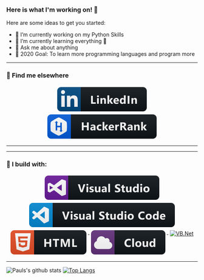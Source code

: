 ### Here is what I'm working on! 👋

Here are some ideas to get you started:

- 🔭 I’m currently working on my Python Skills
- 🌱 I’m currently learning everything 🤣
- 💬 Ask me about anything
- 🥅 2020 Goal: To learn more programming languages and program more

<!-- ---

### Languages and Tools:

[<img align="left" alt="Visual Studio Code" width="26px" src="https://raw.githubusercontent.com/github/explore/80688e429a7d4ef2fca1e82350fe8e3517d3494d/topics/visual-studio-code/visual-studio-code.png" />]
[<img align="left" alt="HTML5" width="26px" src="https://raw.githubusercontent.com/github/explore/80688e429a7d4ef2fca1e82350fe8e3517d3494d/topics/html/html.png" />]
[<img align="left" alt="CSS3" width="26px" src="https://raw.githubusercontent.com/github/explore/80688e429a7d4ef2fca1e82350fe8e3517d3494d/topics/css/css.png" />]
[<img align="left" alt="Python3" width="26px" src="https://raw.githubusercontent.com/github/explore/80688e429a7d4ef2fca1e82350fe8e3517d3494d/topics/python/python.png" />]
[<img align="left" alt="Java8" width="26px" src="https://raw.githubusercontent.com/github/explore/80688e429a7d4ef2fca1e82350fe8e3517d3494d/topics/java/java.png" />]
[<img align="left" alt="VB.Net" width="26px" src="https://logodix.com/logo/1769999.png" />]
[<img align="left" alt="SQL" width="26px" src="https://raw.githubusercontent.com/github/explore/80688e429a7d4ef2fca1e82350fe8e3517d3494d/topics/sql/sql.png" />]
[<img align="left" alt="MySQL" width="26px" src="https://raw.githubusercontent.com/github/explore/80688e429a7d4ef2fca1e82350fe8e3517d3494d/topics/mysql/mysql.png" />]
[<img align="left" alt="GitHub" width="26px" src="https://raw.githubusercontent.com/github/explore/78df643247d429f6cc873026c0622819ad797942/topics/github/github.png" />] -->

---

### 📢 Find me elsewhere

<p align="center">
  <a href="https://www.linkedin.com/in/joshua-nichols-513563122/">
    <img src="https://github.com/JoshuaNichols1/JoshuaNichols1/blob/master/svg/linkedin.svg" alt="LinkedIn" style="vertical-align:top; margin:4px">
  </a> 
  <a href="https://www.hackerrank.com/joshuajamesnich1?hr_r=1">
    <img src="https://github.com/JoshuaNichols1/JoshuaNichols1/blob/master/svg/hackerrank.svg" alt="HackerRank" style="vertical-align:top; margin:4px">
  </a>
<hr>

---

### 🚧 I build with:

<p align="center">
 <a href="">
    <img src="https://github.com/PaulNichols/PaulNichols/blob/master/svg/dev/tools/visualstudio.svg" alt="dotnet" style="vertical-align:top; margin:4px">
  </a>
 <a href="">
    <img src="https://github.com/PaulNichols/PaulNichols/blob/master/svg/dev/tools/visualstudio_code.svg" alt="dotnet" style="vertical-align:top; margin:4px">
  </a>
 <a href="">
    <img src="https://github.com/PaulNichols/PaulNichols/blob/master/svg/dev/languages/html.svg" alt="html" style="vertical-align:top; margin:4px">
  </a>
  <a href="">
    <img src="https://github.com/PaulNichols/PaulNichols/blob/master/svg/dev/misc/cloud.svg" alt="cloud" style="vertical-align:top; margin:4px">
  </a>
  <a href="">
    <img src="https://logodix.com/logo/1769999.png" alt="VB.Net" style="vertical-align:top; margin:4px">
  </a>
</p><hr>

![Pauls's github stats](https://github-readme-stats.vercel.app/api?username=JoshuaNichols1&count_private=true&show_icons=true)
[![Top Langs](https://github-readme-stats.vercel.app/api/top-langs/?username=JoshuaNichols1&layout=compact)](https://github.com/JoshuaNichols1/github-readme-stats)
